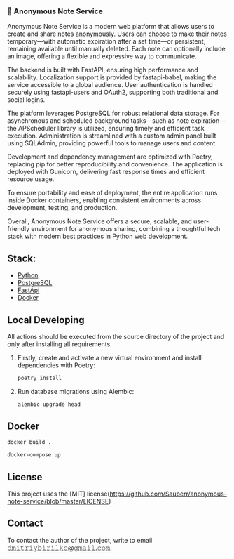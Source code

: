 ### 📝 Anonymous Note Service

Anonymous Note Service is a modern web platform that allows users to create and share notes anonymously. Users can choose to make their notes temporary—with automatic expiration after a set time—or persistent, remaining available until manually deleted. Each note can optionally include an image, offering a flexible and expressive way to communicate.

The backend is built with FastAPI, ensuring high performance and scalability. Localization support is provided by fastapi-babel, making the service accessible to a global audience. User authentication is handled securely using fastapi-users and OAuth2, supporting both traditional and social logins.

The platform leverages PostgreSQL for robust relational data storage. For asynchronous and scheduled background tasks—such as note expiration—the APScheduler library is utilized, ensuring timely and efficient task execution. Administration is streamlined with a custom admin panel built using SQLAdmin, providing powerful tools to manage users and content.

Development and dependency management are optimized with Poetry, replacing pip for better reproducibility and convenience. The application is deployed with Gunicorn, delivering fast response times and efficient resource usage.

To ensure portability and ease of deployment, the entire application runs inside Docker containers, enabling consistent environments across development, testing, and production.

Overall, Anonymous Note Service offers a secure, scalable, and user-friendly environment for anonymous sharing, combining a thoughtful tech stack with modern best practices in Python web development.

## Stack:

- [Python](https://www.python.org/downloads/)
- [PostgreSQL](https://www.postgresql.org/)
- [FastApi](https://fastapi.tiangolo.com/)
- [Docker](https://www.docker.com/)

## Local Developing

All actions should be executed from the source directory of the project and only after installing all requirements.

1. Firstly, create and activate a new virtual environment and install dependencies with Poetry:
   ```bash
   poetry install
   ```

2. Run database migrations using Alembic:
   ```bash
   alembic upgrade head
   ```
   
## Docker
   ```bash
   docker build .
   
   docker-compose up
   ```

## License

This project uses the [MIT] license(https://github.com/Sauberr/anonymous-note-service/blob/master/LICENSE)

## Contact 

To contact the author of the project, write to email 𝚍𝚖𝚒𝚝𝚛𝚒𝚢𝚋𝚒𝚛𝚒𝚕𝚔𝚘@𝚐𝚖𝚊𝚒𝚕.𝚌𝚘𝚖.

